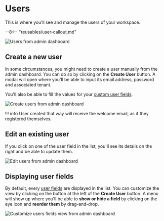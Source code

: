# Users

This is where you'll see and manage the users of your workspace.

--8<-- "reusables/user-callout.md"

![Users from admin dashboard](/assets/images/admin-users.png)

## Create a new user

In some circumstances, you might need to create a user manually from the admin dashboard. You can do so by clicking on the **Create User** button. A modal will open where you'll be able to input its email address, password and associated tenant.

You'll also be able to fill the values for your [custom user fields](./user-fields.md).

![Create users from admin dashboard](/assets/images/admin-users-create.png)

!!! info
    User created that way will receive the welcome email, as if they registered themselves.

## Edit an existing user

If you click on one of the user field in the list, you'll see its details on the right and be able to update them.

![Edit users from admin dashboard](/assets/images/admin-users-edit.png)

## Displaying user fields

By default, every [user fields](./user-fields.md) are displayed in the list. You can customize the view by clicking on the button at the left of the **Create User** button. A menu will show up where you'll be able to **show or hide a field** by clicking on the eye icon and **reorder them** by drag-and-drop.

![Customize users fields view from admin dashboard](/assets/images/admin-users-customize-view.png)
